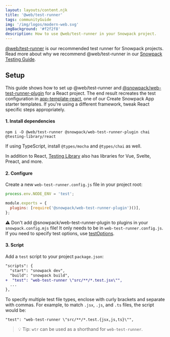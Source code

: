 ```yaml
---
layout: layouts/content.njk
title: '@web/test-runner'
tags: communityGuide
img: '/img/logos/modern-web.svg'
imgBackground: '#f2f2f8'
description: How to use @web/test-runner in your Snowpack project.
---
```


[@web/test-runner](https://www.npmjs.com/package/@web/test-runner) is our recommended test runner for Snowpack projects. Read more about why we recommend @web/test-runner in our [Snowpack Testing Guide](/guides/testing).

## Setup
This guide shows how to set up @web/test-runner and [@snowpack/web-test-runner-plugin](https://www.npmjs.com/package/@snowpack/web-test-runner-plugin) for a React project. The end result recreates the test configuration in [app-template-react](https://github.com/snowpackjs/snowpack/blob/main/create-snowpack-app/app-template-react), one of our Create Snowpack App starter templates. If you're using a different framework, tweak React specific steps appropriately.

#### 1. Install dependencies
```
npm i -D @web/test-runner @snowpack/web-test-runner-plugin chai @testing-library/react
```

If using TypeScript, install `@types/mocha` and `@types/chai` as well.

In addition to React, [Testing Library](https://testing-library.com/) also has libraries for Vue, Svelte, Preact, and more.

#### 2. Configure

Create a new `web-test-runner.config.js` file in your project root:

```js
process.env.NODE_ENV = 'test';

module.exports = {
  plugins: [require('@snowpack/web-test-runner-plugin')()],
};
```

⚠️ Don't add @snowpack/web-test-runner-plugin to plugins in your `snowpack.config.mjs` file! It only needs to be in `web-test-runner.config.js`. If you need to specify test options, use [testOptions](https://www.snowpack.dev/reference/configuration#testoptions).

#### 3. Script

Add a `test` script to your project `package.json`:
```diff
"scripts": {
  "start": "snowpack dev",
  "build": "snowpack build",
+  "test": "web-test-runner \"src/**/*.test.jsx\"",
  ...
},

```

To specify multiple test file types, enclose with curly brackets and separate with commas. For example, to match `.jsx`, `.js`, and `.ts` files, the script would be:

```
"test": "web-test-runner \"src/**/*.test.{jsx,js,ts}\"",
```

> 💡 Tip: `wtr` can be used as a shorthand for `web-test-runner`.
